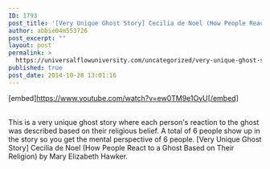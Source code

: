 ```yaml
---
ID: 1793
post_title: '[Very Unique Ghost Story] Cecilia de Noel (How People React to a Ghost Based on Their Religion)'
author: abbie04m553726
post_excerpt: ""
layout: post
permalink: >
  https://universalflowuniversity.com/uncategorized/very-unique-ghost-story-cecilia-de-noel-how-people-react-to-a-ghost-based-on-their-religion/
published: true
post_date: 2014-10-28 13:01:16
---
```

[embed]https://www.youtube.com/watch?v=ew0TM9e1OyU[/embed]</br></br>
<p>This is a very unique ghost story where each person's reaction to the ghost was described based on their religious belief. A total of 6 people show up in the story so you get the mental perspective of 6 people.
[Very Unique Ghost Story] Cecilia de Noel (How People React to a Ghost Based on Their Religion) by Mary Elizabeth Hawker.</p>